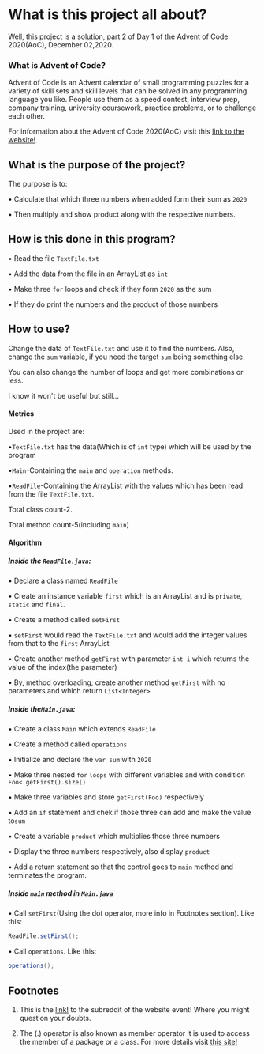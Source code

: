 # What is this project all about?

Well, this project is a solution, part 2 of Day 1 of the Advent of Code 2020(AoC), December 02,2020.

### What is Advent of Code?

Advent of Code is an Advent calendar of small programming puzzles for a variety of skill sets and skill levels that can be solved in any programming language you like. People use them as a speed contest, interview prep, company training, university coursework, practice problems, or to challenge each other.

For information about the Advent of Code 2020(AoC) visit this [link to the website!](https://adventofcode.com/).

## What is the purpose of the project?

The purpose is to:

• Calculate that which three numbers when added form their sum as `2020`

• Then multiply and show product along with the respective numbers.

## How is this done in this program?

• Read the file `TextFile.txt` 

• Add the data from the file  in an ArrayList as `int`

• Make three `for` loops and check if they form `2020` as the sum 

• If they do print the numbers and the product of those numbers

## How to use?

Change the data of `TextFile.txt` and use it to find the numbers. Also, change the `sum` variable, if you need  the  target `sum` being something else.

You can also change the number of loops and get more combinations or less.

I know it won't be useful but still...

#### Metrics

Used in the project are:

•`TextFile.txt` has the data(Which is of `int` type) which will be used by the program

•`Main`-Containing the `main` and `operation` methods.

•`ReadFile`-Containing the ArrayList with the values which has been read from the file `TextFile.txt`.


Total class count-2.

Total method count-5(including `main`)

#### Algorithm

##### Inside the `ReadFile.java`:

• Declare a class named ``ReadFile`` 

• Create an instance variable ``first`` which is an ArrayList and is `private`, `static` and `final`.

• Create a method called `setFirst`

• `setFirst` would read the `TextFile.txt` and would add the integer values from that to the `first` ArrayList 

•  Create another method `getFirst` with parameter `int i` which returns the value of the index(the parameter)

•  By, method overloading, create another method `getFirst` with no parameters and which return `List<Integer>`

##### Inside the`Main.java`:


• Create a class `Main` which extends `ReadFile`

• Create a method called `operations`

• Initialize and declare the `var sum` with `2020`

• Make three nested `for` `loops` with different variables and with condition `Foo< getFirst().size()`

• Make three variables and store `getFirst(Foo)` respectively

• Add an `if` statement and chek if those three can add and make the value to`sum`

• Create a variable `product` which multiplies those three numbers

• Display the three numbers respectively, also display `product` 

• Add a return statement so that the control goes to `main` method and terminates the program.

##### Inside `main` method in `Main.java`

• Call `setFirst`(Using the dot operator, more info in Footnotes section). Like this:
```java
ReadFile.setFirst();
```
• Call `operations`. Like this:
```java
operations();
```

## Footnotes


1. This is the [link!](https://www.reddit.com/r/adventofcode/) to the subreddit of the website event! Where you might question your doubts.

2. The (.) operator is also known as member operator it is used to access the member of a package or a class. For more details visit [this site!](https://stackoverflow.com/questions/37646364/what-is-the-purpose-of-java-dot-operator#:~:text=The%20dot%20operator%2C%20also%20known,followed%20by%20the%20dot%20(.))
